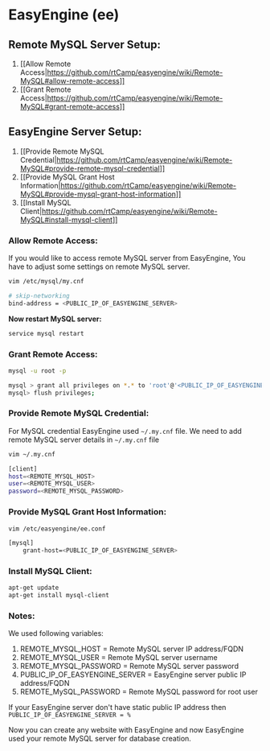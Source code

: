 # **EasyEngine** **(ee)**

## **Remote MySQL Server Setup:**
1. [[Allow Remote Access|https://github.com/rtCamp/easyengine/wiki/Remote-MySQL#allow-remote-access]]
1. [[Grant Remote Access|https://github.com/rtCamp/easyengine/wiki/Remote-MySQL#grant-remote-access]]

## **EasyEngine Server Setup:**
1. [[Provide Remote MySQL Credential|https://github.com/rtCamp/easyengine/wiki/Remote-MySQL#provide-remote-mysql-credential]]
1. [[Provide MySQL Grant Host Information|https://github.com/rtCamp/easyengine/wiki/Remote-MySQL#provide-mysql-grant-host-information]]
1. [[Install MySQL Client|https://github.com/rtCamp/easyengine/wiki/Remote-MySQL#install-mysql-client]]

### **Allow Remote Access:**
If you would like to access remote MySQL server from EasyEngine, You have to adjust some settings on remote MySQL server. 

```bash
vim /etc/mysql/my.cnf

# skip-networking 
bind-address = <PUBLIC_IP_OF_EASYENGINE_SERVER>
```

**Now restart MySQL server:**
```bash
service mysql restart
```

### **Grant Remote Access:**

```bash
mysql -u root -p

mysql > grant all privileges on *.* to 'root'@'<PUBLIC_IP_OF_EASYENGINE_SERVER>'  IDENTIFIED BY 'REMOTE_MySQL_PASSWORD' with grant option;
mysql> flush privileges;
```

### **Provide Remote MySQL Credential:**
For MySQL credential EasyEngine used `~/.my.cnf` file.
We need to add remote MySQL server details in `~/.my.cnf` file

```bash
vim ~/.my.cnf

[client]
host=<REMOTE_MYSQL_HOST>
user=<REMOTE_MYSQL_USER>
password=<REMOTE_MYSQL_PASSWORD>
```

### **Provide MySQL Grant Host Information:**

```bash
vim /etc/easyengine/ee.conf

[mysql]
    grant-host=<PUBLIC_IP_OF_EASYENGINE_SERVER>
```

### **Install MySQL Client:**
```bash
apt-get update
apt-get install mysql-client
```

### Notes:
We used following variables:

1. REMOTE_MYSQL_HOST = Remote MySQL server IP address/FQDN
1. REMOTE_MYSQL_USER = Remote MySQL server username
1. REMOTE_MYSQL_PASSWORD = Remote MySQL server password
1. PUBLIC_IP_OF_EASYENGINE_SERVER = EasyEngine server public IP address/FQDN
1. REMOTE_MySQL_PASSWORD = Remote MySQL password for root user

If your EasyEngine server don't have static public IP address then 
`PUBLIC_IP_OF_EASYENGINE_SERVER = %`

Now you can create any website with EasyEngine and now EasyEngine used your remote MySQL server for database creation.